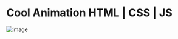 # Cool Animation HTML | CSS | JS
![image](https://github.com/user-attachments/assets/5780da41-26c8-41ab-9ef6-032b57145657)
